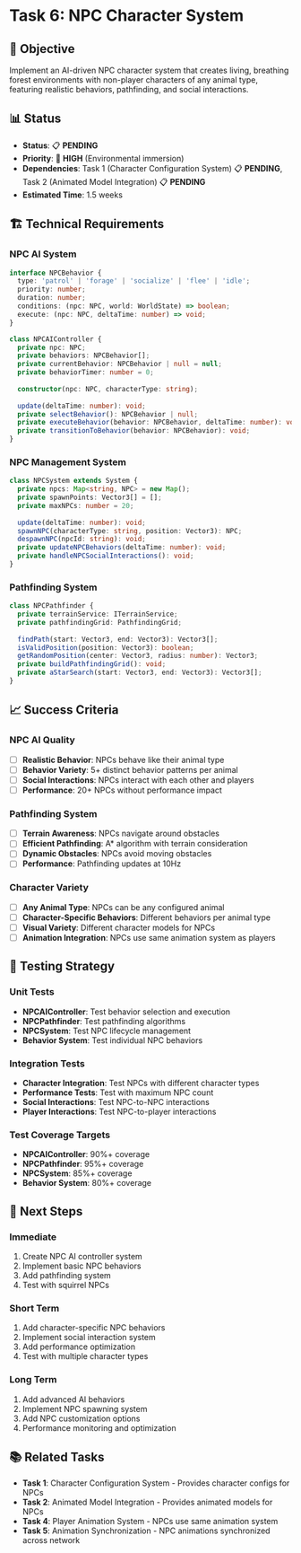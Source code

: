 # Task 6: NPC Character System

## 🎯 **Objective**
Implement an AI-driven NPC character system that creates living, breathing forest environments with non-player characters of any animal type, featuring realistic behaviors, pathfinding, and social interactions.

## 📊 **Status**
- **Status**: 📋 **PENDING**
- **Priority**: 🔵 **HIGH** (Environmental immersion)
- **Dependencies**: Task 1 (Character Configuration System) 📋 **PENDING**, Task 2 (Animated Model Integration) 📋 **PENDING**
- **Estimated Time**: 1.5 weeks

## 🏗️ **Technical Requirements**

### **NPC AI System**
```typescript
interface NPCBehavior {
  type: 'patrol' | 'forage' | 'socialize' | 'flee' | 'idle';
  priority: number;
  duration: number;
  conditions: (npc: NPC, world: WorldState) => boolean;
  execute: (npc: NPC, deltaTime: number) => void;
}

class NPCAIController {
  private npc: NPC;
  private behaviors: NPCBehavior[];
  private currentBehavior: NPCBehavior | null = null;
  private behaviorTimer: number = 0;
  
  constructor(npc: NPC, characterType: string);
  
  update(deltaTime: number): void;
  private selectBehavior(): NPCBehavior | null;
  private executeBehavior(behavior: NPCBehavior, deltaTime: number): void;
  private transitionToBehavior(behavior: NPCBehavior): void;
}
```

### **NPC Management System**
```typescript
class NPCSystem extends System {
  private npcs: Map<string, NPC> = new Map();
  private spawnPoints: Vector3[] = [];
  private maxNPCs: number = 20;
  
  update(deltaTime: number): void;
  spawnNPC(characterType: string, position: Vector3): NPC;
  despawnNPC(npcId: string): void;
  private updateNPCBehaviors(deltaTime: number): void;
  private handleNPCSocialInteractions(): void;
}
```

### **Pathfinding System**
```typescript
class NPCPathfinder {
  private terrainService: ITerrainService;
  private pathfindingGrid: PathfindingGrid;
  
  findPath(start: Vector3, end: Vector3): Vector3[];
  isValidPosition(position: Vector3): boolean;
  getRandomPosition(center: Vector3, radius: number): Vector3;
  private buildPathfindingGrid(): void;
  private aStarSearch(start: Vector3, end: Vector3): Vector3[];
}
```

## 📈 **Success Criteria**

### **NPC AI Quality**
- [ ] **Realistic Behavior**: NPCs behave like their animal type
- [ ] **Behavior Variety**: 5+ distinct behavior patterns per animal
- [ ] **Social Interactions**: NPCs interact with each other and players
- [ ] **Performance**: 20+ NPCs without performance impact

### **Pathfinding System**
- [ ] **Terrain Awareness**: NPCs navigate around obstacles
- [ ] **Efficient Pathfinding**: A* algorithm with terrain consideration
- [ ] **Dynamic Obstacles**: NPCs avoid moving obstacles
- [ ] **Performance**: Pathfinding updates at 10Hz

### **Character Variety**
- [ ] **Any Animal Type**: NPCs can be any configured animal
- [ ] **Character-Specific Behaviors**: Different behaviors per animal type
- [ ] **Visual Variety**: Different character models for NPCs
- [ ] **Animation Integration**: NPCs use same animation system as players

## 🧪 **Testing Strategy**

### **Unit Tests**
- **NPCAIController**: Test behavior selection and execution
- **NPCPathfinder**: Test pathfinding algorithms
- **NPCSystem**: Test NPC lifecycle management
- **Behavior System**: Test individual NPC behaviors

### **Integration Tests**
- **Character Integration**: Test NPCs with different character types
- **Performance Tests**: Test with maximum NPC count
- **Social Interactions**: Test NPC-to-NPC interactions
- **Player Interactions**: Test NPC-to-player interactions

### **Test Coverage Targets**
- **NPCAIController**: 90%+ coverage
- **NPCPathfinder**: 95%+ coverage
- **NPCSystem**: 85%+ coverage
- **Behavior System**: 80%+ coverage

## 🚀 **Next Steps**

### **Immediate**
1. Create NPC AI controller system
2. Implement basic NPC behaviors
3. Add pathfinding system
4. Test with squirrel NPCs

### **Short Term**
1. Add character-specific NPC behaviors
2. Implement social interaction system
3. Add performance optimization
4. Test with multiple character types

### **Long Term**
1. Add advanced AI behaviors
2. Implement NPC spawning system
3. Add NPC customization options
4. Performance monitoring and optimization

## 📚 **Related Tasks**
- **Task 1**: Character Configuration System - Provides character configs for NPCs
- **Task 2**: Animated Model Integration - Provides animated models for NPCs
- **Task 4**: Player Animation System - NPCs use same animation system
- **Task 5**: Animation Synchronization - NPC animations synchronized across network 
